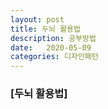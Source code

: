 ```yaml
---
layout: post
title: 두뇌 활용법
description: 공부방법
date:   2020-05-09
categories: 디자인패턴
---
```

### [두뇌 활용법]

